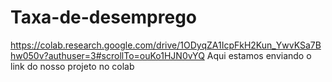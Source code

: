 # Taxa-de-desemprego
https://colab.research.google.com/drive/1ODyqZA1IcpFkH2Kun_YwvKSa7Bhw050v?authuser=3#scrollTo=ouKo1HJN0vYQ
Aqui estamos enviando o link do nosso projeto no colab 
